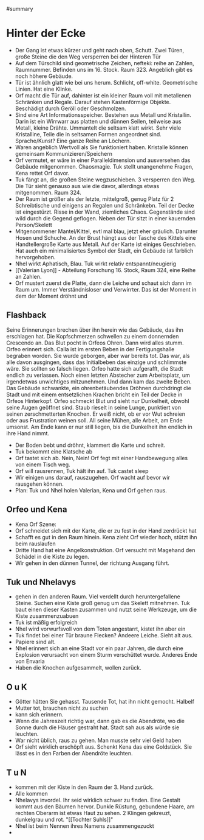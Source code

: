 #summary 
# Hinter der Ecke
 - Der Gang ist etwas kürzer und geht nach oben, Schutt. Zwei Türen, große Steine die den Weg versperren bei der Hinteren Tür
 - Auf dem Türschild sind geometrische Zeichen, nefteki: reihe an Zahlen, Raumnummer. Befinden uns im 16. Stock. Raum 323. Angeblich gibt es noch höhere Gebäude.
 - Tür ist ähnlich glatt wie bei uns herum. Schlicht, off-white. Geometrische Linien. Hat eine Klinke.
 - Orf macht die Tür auf, dahinter ist ein kleiner Raum voll mit metallenen Schränken und Regale. Darauf stehen Kastenförmige Objekte. Beschädigt durch Geröll oder Geschmolzen. 
 - Sind eine Art Informationsspeicher. Bestehen aus Metall und Kristallin. Darin ist ein Wirrwarr aus platten und dünnen Seilen, teilweise aus Metall, kleine Drähte. Ummantelt die seltsam klatt wirkt. Sehr viele Kristalline, Teile die in seltsamen Formen angeordnet sind. Sprache/Kunst? Eine ganze Reihe an Löchern. 
 - Waren angeblich Wertvoll als Sie funktioniert haben. Kristalle können gemeinsam Kommunizieren/Speichern 
 - Orf vermutet, er wäre in einer Paralleldimension und ausversehen das Gebäude mitgenommen. Chaosmagie. Tuk stellt unangenehme Fragen, Kena rettet Orf davor.
 - Tuk fängt an, die großen Steine wegzuschieben. 3 versperren den Weg. Die Tür sieht genauso aus wie die davor, allerdings etwas mitgenommen. Raum 324.
 - Der Raum ist größer als der letzte, mittelgroß, genug Platz für 2 Schreibtische und einigens an Regalen und Schränkebn. Teil der Decke ist eingestürzt. Risse in der Wand, ziemliches Chaos. Gegenstände sind wild durch die Gegend geflogen. Neben der Tür sitzt in einer kauernden Person/Skelett
 - Mitgenommener Mantel/Kittel, evtl mal blau, jetzt eher gräulich. Darunter Hosen und Schuche. An der Brust hängt aus der Tasche des Kittels eine Handtellergroße Karte aus Metall. Auf der Karte ist einiges Geschrieben. Hat auch ein minimalisiertes Symbol der Stadt, ein Gebäude ist farblich hervorgehoben. 
 - Nhel wirkt Aphatisch, Blau. Tuk wirkt relativ entspannt/neugierig
 - [[Valerian Lyon]] - Abteilung Forschung 16. Stock, Raum 324, eine Reihe an Zahlen. 
 - Orf mustert zuerst die Platte, dann die Leiche und schaut sich dann im Raum um. Immer Verständnisloser und Verwirrter. Das ist der Moment in dem der Moment dröhnt und 


## Flashback
Seine Erinnerungen brechen über ihn herein wie das Gebäude, das ihn erschlagen hat. Die Kopfschmerzen schwellen zu einem donnernden Crescendo an. Das Blut pocht in Orfeos Ohren. Dann wird alles stumm. Orfeo erinnert sich. Calla ist im ersten Beben in der Fertigungshalle begraben worden. Sie wurde geborgen, aber war bereits tot. Das war, als alle davon ausgingen, dass das Initialbeben das einzige und schlimmste wäre. Sie sollten so falsch liegen. Orfeo hatte sich aufgerafft, die Stadt endlich zu verlassen. Noch einen letzten Abstecher zum Arbeitsplatz, um irgendetwas unwichtiges mitzunehmen. Und dann kam das zweite Beben. Das Gebäude schwankte, ein ohrenbetäubendes Dröhnen durchdringt die Stadt und mit einem entsetzlichen Krachen bricht ein Teil der Decke in Orfeos Hinterkopf. Orfeo schmeckt Blut und sieht nur Dunkelheit, obwohl seine Augen geöffnet sind. Staub rieselt in seine Lunge, punktiert von seinen zerschmetterten Knochen. Er weiß nicht, ob er vor Wut schreien oder aus Frustration weinen soll. All seine Mühen, alle Arbeit, am Ende umsonst. Am Ende kann er nur still liegen, bis die Dunkelheit ihn endlich in ihre Hand nimmt.

- Der Boden bebt und dröhnt, klammert die Karte und schreit. 
- Tuk bekommt eine Klatsche ab
- Orf tastet sich ab. Nein, Nein! Orf fegt mit einer Handbewegung alles von einem Tisch weg. 
- Orf will rausrennen, Tuk hält ihn auf. Tuk castet sleep
- Wir einigen uns darauf, rauszugehen. Orf wacht auf bevor wir rausgehen können. 
- Plan: Tuk und Nhel holen Valerian, Kena und Orf gehen raus. 

## Orfeo und Kena

- Kena Orf Szene:
- Orf schneidet sich mit der Karte, die er zu fest in der Hand zerdrückt hat
- Schafft es gut in den Raum hinein. Kena zieht Orf wieder hoch, stützt ihn beim rauslaufen
- Dritte Hand hat eine Angelkonstruktion. Orf versucht mit Magehand den Schädel in die Kiste zu legen.
- Wir gehen in den dünnen Tunnel, der richtung Ausgang führt. 

## Tuk und Nhelavys
- gehen in den anderen Raum. Viel verdellt durch heruntergefallene Steine. Suchen eine Kiste groß genug um das Skelett mitnehmen. Tuk baut einen dieser Kasten zusammen und nutzt seine Werkzeuge, um die Kiste zusammenzuabuen
- Tuk ist mäßig erfolgreich
- Nhel wird vorwurfsvoll von dem Toten angestarrt, kistet ihn aber ein
- Tuk findet bei einer Tür braune Flecken? Andeere Leiche. Sieht alt aus.
- Papiere sind alt. 
- Nhel erinnert sich an eine Stadt vor ein paar Jahren, die durch eine Explosion verursacht von einem Sturm verschüttet wurde. Anderes Ende von Envaria
- Haben die Knochen aufgesammelt, wollen zurück. 

## O u K
- Götter hätten Sie gehasst. Tausende Tot, hat ihn nicht gemocht. Halbelf
- Mutter tot, brauchen nicht zu suchen
- kann sich erinnern. 
- Wenn  die Jahreszeit richtig war, dann gab es die Abendröte, wo die Sonne durch die Häuser gestraht hat. Stadt sah aus als würde sie leuchten.
- War nicht üblich, raus zu gehen. Man musste sehr viel Geld haben
- Orf sieht wirklich erschöpft aus. Schenkt Kena das eine Goldstück. Sie lässt es in den Farben der Abendröte leuchten.

## T u N
- kommen mit der Kiste in den Raum der 3. Hand zurück. 
- Alle kommen 
- Nhelavys invordel. Ihr seid wirklich schwer zu finden. Eine Gestalt kommt aus den Bäumen hervor. Dunkle Rüstung, gebundene Haare, am rechten Oberarm ist etwas Haut zu sehen. 2 Klingen gekreuzt, dunkelgrau und rot. "[[Tochter Suhls]]"
- Nhel ist beim Nennen ihres Namens zusammengezuckt
- 